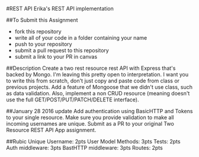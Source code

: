 #REST API
Erika's REST API implementation

##To Submit this Assignment
  * fork this repository
  * write all of your code in a folder containing your name
  * push to your repository
  * submit a pull request to this repository
  * submit a link to your PR in canvas

##Description
Create a two rest resource rest API with Express that's backed by Mongo. I'm leaving this pretty open to interpretation. I want you to write this from scratch, don't just copy and paste code from class or previous projects. Add a feature of Mongoose that we didn't use class, such as data validation. Also, implement a non CRUD resource (meaning doesn't use the full GET/POST/PUT/PATCH/DELETE interface).

##January 28 2016 update
Add authentication using BasicHTTP and Tokens to your single resource. Make sure you provide validation to make all incoming usernames are unique. Submit as a PR to your original Two Resource REST API App assignment.

##Rubic
Unique Username: 2pts
User Model Methods: 3pts
Tests: 2pts
Auth middleware: 3pts
BastHTTP middleware: 3pts
Routes: 2pts
